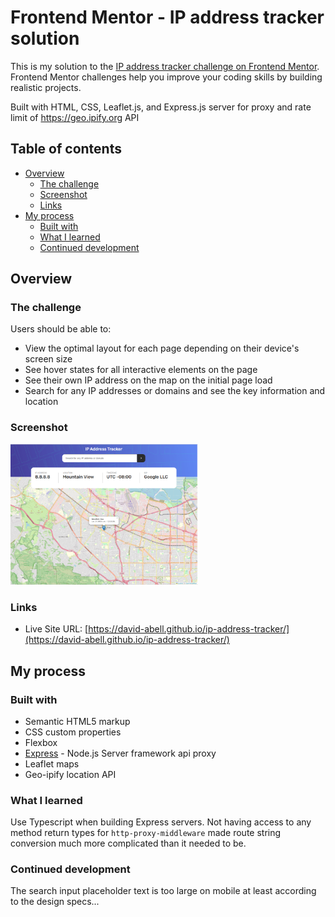 # Frontend Mentor - IP address tracker solution

This is my solution to the [IP address tracker challenge on Frontend Mentor](https://www.frontendmentor.io/challenges/ip-address-tracker-I8-0yYAH0). Frontend Mentor challenges help you improve your coding skills by building realistic projects.

Built with HTML, CSS, Leaflet.js, and Express.js server for proxy and rate limit of https://geo.ipify.org API

## Table of contents

- [Overview](#overview)
  - [The challenge](#the-challenge)
  - [Screenshot](#screenshot)
  - [Links](#links)
- [My process](#my-process)
  - [Built with](#built-with)
  - [What I learned](#what-i-learned)
  - [Continued development](#continued-development)
      <!-- - [Useful resources](#useful-resources) -->
    <!-- - [Author](#author) -->
    <!-- - [Acknowledgments](#acknowledgments) -->

## Overview

### The challenge

Users should be able to:

- View the optimal layout for each page depending on their device's screen size
- See hover states for all interactive elements on the page
- See their own IP address on the map on the initial page load
- Search for any IP addresses or domains and see the key information and location

### Screenshot

<img src="./Screenshot-desktop.png" alt="desktop screenshot" width="300" height="auto">

### Links

<!-- - Solution URL: [Add solution URL here](https://your-solution-url.com) -->

- Live Site URL: [https://david-abell.github.io/ip-address-tracker/](https://david-abell.github.io/ip-address-tracker/)

## My process

### Built with

- Semantic HTML5 markup
- CSS custom properties
- Flexbox
- [Express](https://expressjs.com/) - Node.js Server framework api proxy
- Leaflet maps
- Geo-ipify location API

### What I learned

Use Typescript when building Express servers. Not having access to any method return types for `http-proxy-middleware` made route string conversion much more complicated than it needed to be.

### Continued development

The search input placeholder text is too large on mobile at least according to the design specs...

<!-- ### Useful resources -->

<!-- - [Example resource 1](https://www.example.com) - This helped me for XYZ reason. I really liked this pattern and will use it going forward.
- [Example resource 2](https://www.example.com) - This is an amazing article which helped me finally understand XYZ. I'd recommend it to anyone still learning this concept. -->

<!-- ## Author

- Website - [](https://www.your-site.com)
- Frontend Mentor - [@yourusername](https://www.frontendmentor.io/profile/yourusername)

## Acknowledgments -->
